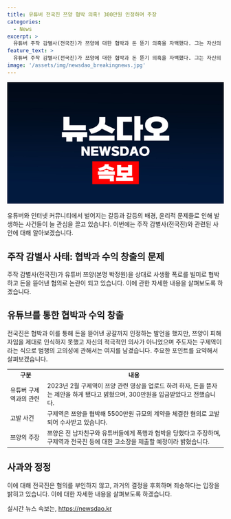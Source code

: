 ```yaml
---
title: 유튜버 전국진 쯔양 협박 의혹! 300만원 인정하며 주장
categories:
  - News
excerpt: >
  유튜버 주작 감별사(전국진)가 쯔양에 대한 협박과 돈 뜯기 의혹을 자백했다. 그는 자신의 고의성을 부인하면서도 쯔양을 피해자로 제대로 인식하지 못한 채 구제역으로부터 300만원을 받았다고 밝혔다. 하지만 쯔양은 전 남자친구와 유튜버들로부터 지속적인 폭행과 협박을 주장하며 대응에 나섰다. 혐의는 수사 중이며, 논란은 계속될 전망이다.
feature_text: >
  유튜버 주작 감별사(전국진)가 쯔양에 대한 협박과 돈 뜯기 의혹을 자백했다. 그는 자신의 고의성을 부인하면서도 쯔양을 피해자로 제대로 인식하지 못한 채 구제역으로부터 300만원을 받았다고 밝혔다. 하지만 쯔양은 전 남자친구와 유튜버들로부터 지속적인 폭행과 협박을 주장하며 대응에 나섰다. 혐의는 수사 중이며, 논란은 계속될 전망이다.
image: '/assets/img/newsdao_breakingnews.jpg'
---
```


<p><img src="/assets/img/newsdao_breakingnews.jpg" alt="cryptoinkorea 속보" /></p>

<p data-ke-size="size16">유튜버와 인터넷 커뮤니티에서 벌어지는 갈등과 갈등의 배경, 윤리적 문제들로 인해 발생하는 사건들이 늘 관심을 끌고 있습니다. 이번에는 주작 감별사(전국진)와 관련된 사안에 대해 알아보겠습니다. </p>

<h2 data-ke-size="size26">주작 감별사 사태: 협박과 수익 창출의 문제</h2>

<p data-ke-size="size16">주작 감별사(전국진)가 유튜버 쯔양(본명 박정원)을 상대로 사생활 폭로를 빌미로 협박하고 돈을 뜯어낸 혐의로 논란이 되고 있습니다. 이에 관한 자세한 내용을 살펴보도록 하겠습니다.</p>

<h2 data-ke-size="size26">유튜브를 통한 협박과 수익 창출</h2>

<p data-ke-size="size16">전국진은 협박과 이를 통해 돈을 뜯어낸 공갈까지 인정하는 발언을 했지만, 쯔양이 피해자임을 제대로 인식하지 못했고 자신의 적극적인 의사가 아니었으며 주도자는 구제역이라는 식으로 범행의 고의성에 관해서는 여지를 남겼습니다. 주요한 포인트를 요약해서 살펴보겠습니다.</p>

<table>
    <tr>
        <td style="text-align: center; height: 17px;"><b>구분</b></td>
        <td style="text-align: center; height: 17px;"><b>내용</b></td>
    </tr>
    <tr>
        <td style="text-align: left;">유튜버 구제역과의 관련</td>
        <td style="text-align: left;">2023년 2월 구제역이 쯔양 관련 영상을 업로드 하려 하자, 돈을 뜯자는 제안을 하게 됐다고 밝혔으며, 300만원을 입금받았다고 전했습니다.</td>
    </tr>
    <tr>
        <td style="text-align: left;">고발 사건</td>
        <td style="text-align: left;">구제역은 쯔양을 협박해 5500만원 규모의 계약을 체결한 혐의로 고발되어 수사받고 있습니다.</td>
    </tr>
    <tr>
        <td style="text-align: left;">쯔양의 주장</td>
        <td style="text-align: left;">쯔양은 전 남자친구와 유튜버들에게 폭행과 협박을 당했다고 주장하며, 구제역과 전국진 등에 대한 고소장을 제출할 예정이라 밝혔습니다.</td>
    </tr>
</table>

<h2 data-ke-size="size26">사과와 정정</h2>

<p data-ke-size="size16">이에 대해 전국진은 혐의를 부인하지 않고, 과거의 결정을 후회하며 죄송하다는 입장을 밝히고 있습니다. 이에 대한 자세한 내용을 살펴보도록 하겠습니다.</p>
실시간 뉴스 속보는, <a href="https://newsdao.kr" rel="dofollow">https://newsdao.kr</a>


